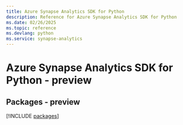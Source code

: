 ```yaml
---
title: Azure Synapse Analytics SDK for Python
description: Reference for Azure Synapse Analytics SDK for Python
ms.date: 02/26/2025
ms.topic: reference
ms.devlang: python
ms.service: synapse-analytics
---
```

# Azure Synapse Analytics SDK for Python - preview
## Packages - preview
[!INCLUDE [packages](synapse-analytics-index.md)]